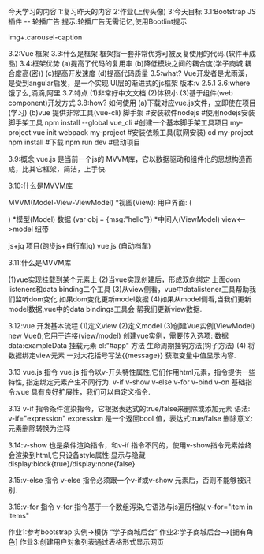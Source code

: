 今天学习的内容
1:复习昨天的内容
2:作业(上传头像)
3:今天目标
  3.1:Bootstrap JS插件 -- 轮播广告
     提示:轮播广告无需记忆,使用Bootlint提示
     <div class="carousel" data-ride="carousel">
        <div class="carousel-inner">
           <div class="item "></div>
           <div class="item active">img+.carousel-caption</div>
           <div class="item "></div>
           <div class="item "></div>
        </div>
     </div>

  3.2:Vue 框架
  3.3:什么是框架
     框架指一套非常优秀可被反复使用的代码.(软件半成品)
  3.4:框架优势
     (a)提高了代码的复用率
     (b)降低模块之间的耦合度(学子商城 耦合度高(密))
     (c)提高开发速度
     (d)提高代码质量
  3.5:what?
    Vue开发者是尤雨溪，是受到angular启发，是一个实现
    UI层的渐进式的js框架
    版本:v 2.5.1
  3.6:where
    饿了么,滴滴,阿里
  3.7:特点
     (1)非常好中文文档
     (2)体积小
     (3)基于组件(web component)开发方式
  3.8:how? 如何使用
     (a)下载对应vue.js文件，立即使在项目(学习)
     (b)vue 提供非常工具(vue-cli) 脚手架
       #安装软件nodejs
       #使用nodejs安装脚手架工具
        npm install --global vue_cli
       #创建一个基本脚手架工具项目 my-project
        vue init webpack my-project
       #安装依赖工具(联网安装)
        cd my-project
        npm install       #下载
        npm run dev      #启动项目

   3.9:概念
     vue.js 是当前一个js的 MVVM库，它以数据驱动和组件化的思想构造而成，比其它框架，简洁，上手快.

   3.10:什么是MVVM库


   MVVM(Model-View-ViewModel)
   *视图(View):    用户界面: (<div id="app"></div>)
   *模型(Model)   数据     (var obj = {msg:"hello"})
   *中间人(ViewModel)    view<-->model 纽带

   js+jq  项目(跑步js+自行车jq)
   vue.js     (自动档车)

  3.11:什么是MVVM库



 (1)vue实现挂载到某个元素上
 (2)当vue实现创建后，形成双向绑定
   上面dom listeners和data binding二个工具
 (3)从view侧看，vue中datalistener工具帮助我们监听dom变化
   如果dom变化更新model数据
 (4)如果从model侧看,当我们更新model数据,vue中的data bindings工具会
   帮我们更新view数据.

3.12:vue 开发基本流程
  (1)定义view
  (2)定义model
  (3)创建Vue实例(ViewModel)
    new Vue();它用于连接(view/model)
    创建vue实例，需要传入选项:
    数据      data:exampleData
    挂载元素  el:"#app"
    方法
    生命周期挂钩方法(钩子方法)
   (4) 将数据绑定view元素 一对大花括号写法{{message}}
     获取变量中值显示内容.

 3.13 vue.js 指令
 vue.js 指令以v-开头特性属性,它们作用html元素，指令提供一些特性,
 指定绑定元素产生不同行为.
 v-if
 v-show
 v-else
 v-for
 v-bind
 v-on
 基础指令:vue 具有良好扩展性，我们可以自定义指令.

 3.13 v-if 指令条件渲染指令，它根据表达式的true/false来删除或添加元素
 语法:
 v-if="expression"
 expression 是一个返回bool 值，表达式true/false
 删除意义:元素删除转换为注释

 3.14:v-show 也是条件渲染指令，和v-if 指令不同的，使用v-show指令元素始终会渲染到html,它只设备style属性:显示与隐藏
display:block{true}/display:none{false}

 3.15:v-else  指令
 v-else 指令必须跟一个v-if或v-show 元素后，否则不能够被识别.

  3.16:v-for  指令
 v-for 指令基于一个数组泻染,它语法与js遍历相似
 v-for="item in items"

 作业1:参考bootstrap 实例->模仿 “学子商城后台”
 作业2:学子商城后台-->[拥有角色]
 作业3:创建用户对象列表通过表格形式显示网页
